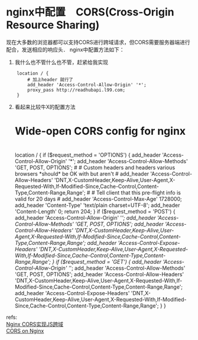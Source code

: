 # nginx中配置　CORS(Cross-Origin Resource Sharing)
现在大多数的浏览器都可以支持CORS进行跨域请求，但CORS需要服务器端进行配合，发送相应的响应头．
nginx中配置方法如下：

1. 我什么也不管什么也不管，赶紧给我实现
```
    location / {
        # 加上header 就行了
        add_header 'Access-Control-Allow-Origin' '*';
        proxy_pass http://readhubapi.l99.com;
    }
```
2. 看起来比较牛X的配置方法

    #
    # Wide-open CORS config for nginx
    #
    location / {
         if ($request_method = 'OPTIONS') {
            add_header 'Access-Control-Allow-Origin' '*';
            add_header 'Access-Control-Allow-Methods' 'GET, POST, OPTIONS';
            #
            # Custom headers and headers various browsers *should* be OK with but aren't
            #
            add_header 'Access-Control-Allow-Headers' 'DNT,X-CustomHeader,Keep-Alive,User-Agent,X-Requested-With,If-Modified-Since,Cache-Control,Content-Type,Content-Range,Range';
            #
            # Tell client that this pre-flight info is valid for 20 days
            #
            add_header 'Access-Control-Max-Age' 1728000;
            add_header 'Content-Type' 'text/plain charset=UTF-8';
            add_header 'Content-Length' 0;
            return 204;
         }
         if ($request_method = 'POST') {
            add_header 'Access-Control-Allow-Origin' '*';
            add_header 'Access-Control-Allow-Methods' 'GET, POST, OPTIONS';
            add_header 'Access-Control-Allow-Headers' 'DNT,X-CustomHeader,Keep-Alive,User-Agent,X-Requested-With,If-Modified-Since,Cache-Control,Content-Type,Content-Range,Range';
            add_header 'Access-Control-Expose-Headers' 'DNT,X-CustomHeader,Keep-Alive,User-Agent,X-Requested-With,If-Modified-Since,Cache-Control,Content-Type,Content-Range,Range';
         }
         if ($request_method = 'GET') {
            add_header 'Access-Control-Allow-Origin' '*';
            add_header 'Access-Control-Allow-Methods' 'GET, POST, OPTIONS';
            add_header 'Access-Control-Allow-Headers' 'DNT,X-CustomHeader,Keep-Alive,User-Agent,X-Requested-With,If-Modified-Since,Cache-Control,Content-Type,Content-Range,Range';
            add_header 'Access-Control-Expose-Headers' 'DNT,X-CustomHeader,Keep-Alive,User-Agent,X-Requested-With,If-Modified-Since,Cache-Control,Content-Type,Content-Range,Range';
         }
    }


refs:  
[Nginx CORS实现JS跨域 ](http://blog.csdn.net/oyzl68/article/details/18741057)  
[CORS on Nginx](https://enable-cors.org/server_nginx.html)  